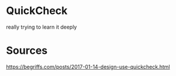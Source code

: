 # QuickCheck

really trying to learn it deeply

# Sources

https://begriffs.com/posts/2017-01-14-design-use-quickcheck.html
